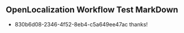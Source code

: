 ## OpenLocalization Workflow Test MarkDown
* 830b6d08-2346-4f52-8eb4-c5a649ee47ac thanks!

<!--HONumber=Jul16_HO3-->


